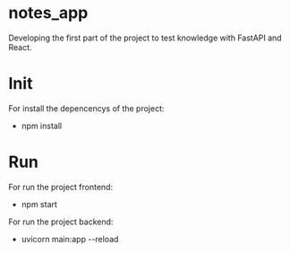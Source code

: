 # notes_app
Developing the first part of the project to test knowledge with FastAPI and React.

# Init

For install the depencencys of the project:
- npm install

# Run

For run the project frontend:
- npm start

For run the project backend:
- uvicorn main:app --reload